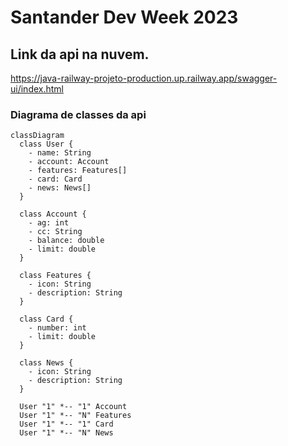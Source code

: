 # Santander Dev Week 2023

## Link da api na nuvem. 
https://java-railway-projeto-production.up.railway.app/swagger-ui/index.html


### Diagrama de classes da api

```mermaid
classDiagram
  class User {
    - name: String
    - account: Account
    - features: Features[]
    - card: Card
    - news: News[]
  }

  class Account {
    - ag: int
    - cc: String
    - balance: double
    - limit: double
  }

  class Features {
    - icon: String
    - description: String
  }

  class Card {
    - number: int
    - limit: double
  }

  class News {
    - icon: String
    - description: String
  }

  User "1" *-- "1" Account 
  User "1" *-- "N" Features 
  User "1" *-- "1" Card 
  User "1" *-- "N" News 
  ```
